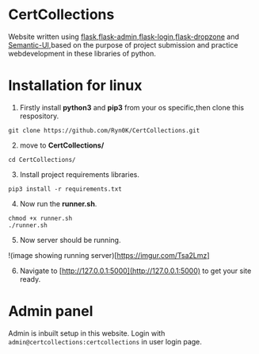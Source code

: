 # CertCollections
Website written using [flask](https://flask.palletsprojects.com/),[flask-admin](https://flask-admin.readthedocs.io/en/latest/),[flask-login](https://flask-login.readthedocs.io/en/latest/),[flask-dropzone](https://flask-dropzone.readthedocs.io/en/latest/) and [Semantic-UI](https://semantic-ui.com/introduction/getting-started.html),based on the purpose of project submission and practice webdevelopment in these libraries of python.

# Installation for linux

1. Firstly install **python3** and **pip3** from your os specific,then clone this respository.
   
```
git clone https://github.com/Ryn0K/CertCollections.git
```

2. move to **CertCollections/**

```
cd CertCollections/
```

3.  Install project requirements libraries.
   
```
pip3 install -r requirements.txt
```

4. Now run the **runner.sh**.

```
chmod +x runner.sh 
./runner.sh
```

5. Now server should be running.

!(image showing running server)[https://imgur.com/Tsa2Lmz]

6. Navigate to [http://127.0.0.1:5000](http://127.0.0.1:5000) to get your site ready.

# Admin panel

Admin is inbuilt setup in this website.
Login with `admin@certcollections:certcollections` in user login page.
